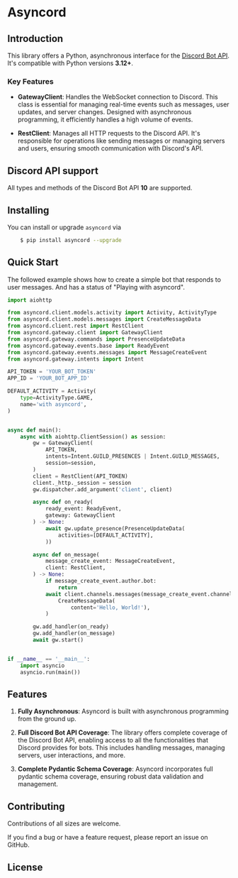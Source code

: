 # Asyncord

## Introduction

This library offers a Python, asynchronous interface for the [Discord Bot API](https://discord.com/developers/docs/reference). It's compatible with Python versions **3.12+**.

### Key Features

- **GatewayClient**: Handles the WebSocket connection to Discord. This class is essential for managing real-time events such as messages, user updates, and server changes. Designed with asynchronous programming, it efficiently handles a high volume of events.

- **RestClient**: Manages all HTTP requests to the Discord API. It's responsible for operations like sending messages or managing servers and users, ensuring smooth communication with Discord's API.

## Discord API support

All types and methods of the Discord Bot API **10** are supported.

## Installing

You can install or upgrade ``asyncord`` via

```sh
    $ pip install asyncord --upgrade
```

## Quick Start

The followed example shows how to create a simple bot that responds to user messages.
And has a status of "Playing with asyncord".

```py
import aiohttp

from asyncord.client.models.activity import Activity, ActivityType
from asyncord.client.models.messages import CreateMessageData
from asyncord.client.rest import RestClient
from asyncord.gateway.client import GatewayClient
from asyncord.gateway.commands import PresenceUpdateData
from asyncord.gateway.events.base import ReadyEvent
from asyncord.gateway.events.messages import MessageCreateEvent
from asyncord.gateway.intents import Intent

API_TOKEN = 'YOUR_BOT_TOKEN'
APP_ID = 'YOUR_BOT_APP_ID'

DEFAULT_ACTIVITY = Activity(
    type=ActivityType.GAME,
    name='with asyncord',
)


async def main():
    async with aiohttp.ClientSession() as session:
        gw = GatewayClient(
            API_TOKEN,
            intents=Intent.GUILD_PRESENCES | Intent.GUILD_MESSAGES,
            session=session,
        )
        client = RestClient(API_TOKEN)
        client._http._session = session
        gw.dispatcher.add_argument('client', client)

        async def on_ready(
            ready_event: ReadyEvent,
            gateway: GatewayClient
        ) -> None:
            await gw.update_presence(PresenceUpdateData(
                activities=[DEFAULT_ACTIVITY],
            ))

        async def on_message(
            message_create_event: MessageCreateEvent,
            client: RestClient,
        ) -> None:
            if message_create_event.author.bot:
                return
            await client.channels.messages(message_create_event.channel_id).create(
                CreateMessageData(
                    content='Hello, World!'),
            )

        gw.add_handler(on_ready)
        gw.add_handler(on_message)
        await gw.start()


if __name__ == '__main__':
    import asyncio
    asyncio.run(main())
```

## Features


1. **Fully Asynchronous**: Asyncord is built with asynchronous programming from the ground up. 

2. **Full Discord Bot API Coverage**: The library offers complete coverage of the Discord Bot API, enabling access to all the functionalities that Discord provides for bots. This includes handling messages, managing servers, user interactions, and more.

3. **Complete Pydantic Schema Coverage**: Asyncord incorporates full pydantic schema coverage, ensuring robust data validation and management. 

## Contributing

Contributions of all sizes are welcome.

If you find a bug or have a feature request, please report an issue on GitHub.

## License

